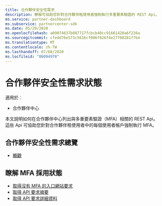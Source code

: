 ```yaml
---
title: 合作夥伴安全性需求
description: 瞭解可協助您針對合作夥伴租使用者強制執行多重要素驗證的 REST Api。
ms.service: partner-dashboard
ms.subservice: partnercenter-sdk
ms.date: 05/29/2020
ms.openlocfilehash: a09074637b887717fcbcb40cc91661420a6f226a
ms.sourcegitcommit: cfedd76e573c5616cf006f826f4e27f08281f7b4
ms.translationtype: MT
ms.contentlocale: zh-TW
ms.lasthandoff: 07/08/2020
ms.locfileid: "86094978"
---
```

# <a name="partner-security-requirements-status"></a>合作夥伴安全性需求狀態

適用於︰

- 合作夥伴中心

本文說明如何在合作夥伴中心列出與多重要素驗證（MFA）相關的 REST Api。 這些 Api 可協助您針對合作夥伴租使用者中的每個使用者帳戶強制執行 MFA。 

## <a name="partner-security-requirements-overview"></a>合作夥伴安全性需求總覽

- [概觀](https://docs.microsoft.com/partner-center/partner-security-requirements)

## <a name="understand-mfa-adoption-status"></a>瞭解 MFA 採用狀態

- [取得沒有 MFA 的入口網站要求](get-portal-requests-without-mfa.md)
- [取得 API 要求摘要](get-api-request-summary.md)
- [取得 API 要求詳細資料](get-api-request-details.md)
